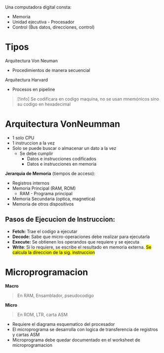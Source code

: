 Una computadora digital consta:
- Memoria
- Unidad ejecutiva - Procesador
- Control (Bus datos, direcciones, control)


# Tipos

Arquitectura Von Neuman
- Procedimientos de manera secuencial

Arquitectura Harvard
- Procesos en pipeline

> [!info] Se codificara en codigo maquina, no se usan mnemónicos sino su codigo en hexadecimal

# Arquitectura VonNeumman

- 1 solo CPU
- 1 instruccion a la vez
- Solo se puede buscar o almacenar un dato a la vez
	- Se debe cumplir
		- Datos e instrucciones codificados
		- Datos e instrucciones en memoria

**Jerarquia de Memoria** (tiempos de acceso):
- Registros internos
- Memoria Principal (RAM, ROM)
	- RAM - Programa principal
- Memoria Secundaria (optica, magnetica)
- Memoria de otros dispositivos

## Pasos de Ejecucion de Instruccion:
- **Fetch:** Trae el codigo a ejecutar
- **Decode:** Sabe que micro-operaciones debe realizar para ejecutarla
- **Execute:** Se obtienen los operandos que requiere y se ejecuta
- **Write**: Si lo requiere, se escribe el resultado en memoria externa.  <mark class="hltr-pink">Se calcula la direccion de la sig. instruccion</mark>

# Microprogramacion

**Macro**
> En RAM, Ensamblador, pseudocodigo

**Micro**
> En ROM, LTR, carta ASM

- Requiere el diagrama esquematico del procesador
- El microprograma se desarrolla con logica de transferencia de registros y cartas ASM
- Microprograma debe quedar documentado en el worksheet de microprogramacion

